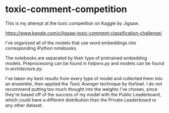 # toxic-comment-competition
This is my attempt at the toxic competition on Kaggle by Jigsaw.

https://www.kaggle.com/c/jigsaw-toxic-comment-classification-challenge/

I've organized all of the models that use word embeddings into corresponding iPython notebooks. 

The notebooks are separated by their type of pretrained embedding models. Preprocessing can be found in *helpers.py* and models can be found in *architecture.py*.

I've taken my best results from every type of model and collected them into an ensemble, then applied the *Toxic Avenger* technique by the1owl. I do not recommend putting too much
thought into the weights I've chosen, since they're based off of the success of my model with the Public Leaderboard, which could have a different distribution than the Private Leaderboard or any other dataset.
